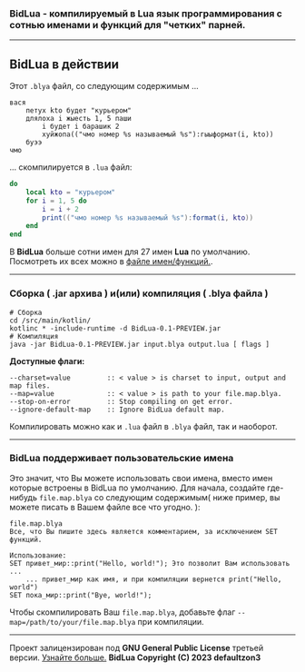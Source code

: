 ### BidLua - компилируемый в Lua язык программирования c сотнью именами и функций для "четких" парней.
***
## BidLua в действии
Этот `.blya` файл, со следующим содержимым ...
```
вася
    петух kto будет "курьером"
    длялоха i жыесть 1, 5 паши
        i будет i барашик 2
        хуйжопа(("чмо номер %s называемый %s"):гыыформат(i, kto))
    буээ 
чмо
```
... скомпилируется в `.lua` файл:
```lua
do
    local kto = "курьером"
    for i = 1, 5 do
        i = i + 2
        print(("чмо номер %s называемый %s"):format(i, kto))
    end
end
```

В **BidLua** больше сотни имен для 27 имен **Lua** по умолчанию. Посмотреть их всех можно в [файле имен/функций.](https://github.com/defaultzon3/BidLua/blob/main/src/main/kotlin/names/Names.kt).

***
### Сборка ( .jar архива ) и(или) компиляция ( .blya файла )
```shell
# Сборка
cd /src/main/kotlin/
kotlinc * -include-runtime -d BidLua-0.1-PREVIEW.jar
# Компиляция
java -jar BidLua-0.1-PREVIEW.jar input.blya output.lua [ flags ]
```
**Доступные флаги:**
```shell
--charset=value         :: < value > is charset to input, output and map files.
--map=value             :: < value > is path to your file.map.blya.
--stop-on-error         :: Stop compiling on get error.
--ignore-default-map    :: Ignore BidLua default map.
```
Компилировать можно как и `.lua` файл в `.blya` файл, так и наоборот.
***
### BidLua поддерживает пользовательские имена
Это значит, что Вы можете использовать свои имена, вместо имен которые встроены в BidLua по умолчанию. 
Для начала, создайте где-нибудь `file.map.blya` со следующим содержимым( ниже пример, вы можете писать в Вашем файле все что угодно. ):
```
file.map.blya
Все, что Вы пишите здесь является комментарием, за исключением SET функций.

Использование:
SET привет_мир::print("Hello, world!"); Это позволит Вам использовать ...
    ... привет_мир как имя, и при компиляции вернется print("Hello, world")
SET пока_мир::print("Bye, world!");
```
Чтобы скомпилировать Ваш `file.map.blya`, добавьте флаг `--map=/path/to/your/file.map.blya` при компиляции.
***
Проект залицензирован под **GNU General Public License** третьей версии. [Узнайте больше.](https://github.com/defaultzon3/BidLua/blob/main/LICENSE)
**BidLua Copyright (C) 2023 defaultzon3**
